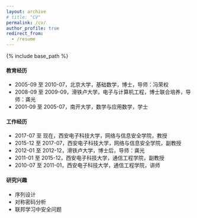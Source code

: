 ```yaml
---
layout: archive
# title: "CV"
permalink: /cv/
author_profile: true
redirect_from:
  - /resume
---
```

{% include base_path %}

#### 教育经历

* 2005-09 至 2010-07，北京大学，基础数学，博士，导师：冯荣权
* 2008-09 至 2009-09，滑铁卢大学，电子与计算机工程，博士联合培养，导师：龚光
* 2001-09 至 2005-07，南开大学，数学与应用数学，学士

#### 工作经历

* 2017-07 至 现在，西安电子科技大学，网络与信息安全学院，教授
* 2015-12 至 2017-07，西安电子科技大学，网络与信息安全学院，副教授
* 2012-01 至 2012-12，滑铁卢大学，博士后，导师：龚光
* 2011-01 至 2015-12，西安电子科技大学，通信工程学院，副教授
* 2010-07 至 2011-01，西安电子科技大学，通信工程学院，讲师

#### 研究兴趣

* 序列设计
* 对称密码分析
* 联邦学习中安全问题
